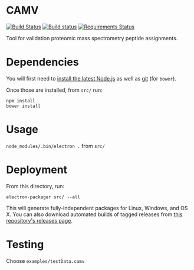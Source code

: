 # CAMV

[![Build Status](https://img.shields.io/travis/white-lab/CAMV.svg)](https://travis-ci.org/white-lab/CAMV)
[![Build status](https://ci.appveyor.com/api/projects/status/iva4po0glnswboc1?svg=true)](https://ci.appveyor.com/project/naderm/camv)
[![Requirements Status](https://requires.io/github/white-lab/CAMV/requirements.svg?branch=master)](https://requires.io/github/white-lab/CAMV/requirements/?branch=master)

Tool for validation proteomic mass spectrometry peptide assignments.

# Dependencies

You will first need to [install the latest Node.js](https://nodejs.org/en/) as
well as [git](https://git-scm.com/) (for `bower`).


Once those are installed, from `src/` run:

```
npm install
bower install
```

# Usage

`node_modules/.bin/electron .` from `src/`

# Deployment

From this directory, run:

```
electron-packager src/ --all
```

This will generate fully-independent packages for Linux, Windows, and OS X. You
can also download automated builds of tagged releases from [this repository's
releases page](https://github.com/naderm/CAMV/releases).

# Testing

Choose `examples/testData.camv`
